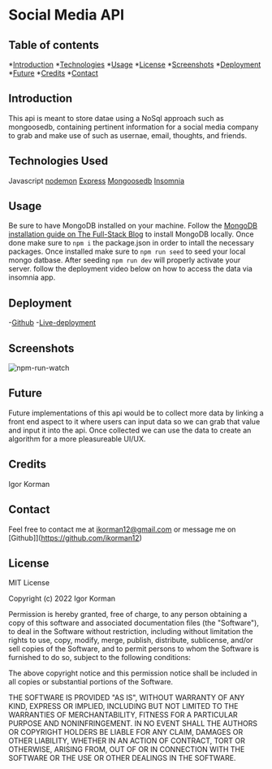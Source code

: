 # Social Media API

## Table of contents
*[Introduction](#introduction)
*[Technologies](#technologies-used)
*[Usage](#usage)
*[License](#License)
*[Screenshots](#Screenshots)
*[Deployment](#Deployment)
*[Future](#Future)
*[Credits](#Credits)
*[Contact](#contact)

## Introduction
This api is meant to store datae using a NoSql approach such as mongoosedb, containing pertinent information for a social media company to grab and make use of such as usernae, email, thoughts, and friends.

## Technologies Used
Javascript
[nodemon](https://www.npmjs.com/package/nodemon)
[Express](https://www.npmjs.com/package/inquirer)
[Mongoosedb](https://www.mongodb.com/docs/manual/reference/)
[Insomnia](https://insomnia.rest/products/insomnia)

## Usage
Be sure to have MongoDB installed on your machine. Follow the [MongoDB installation guide on The Full-Stack Blog](https://coding-boot-camp.github.io/full-stack/mongodb/how-to-install-mongodb) to install MongoDB locally. Once done make sure to `npm i` the package.json in order to intall the necessary packages. Once installed make sure to `npm run seed` to seed your local mongo datbase. After seeding `npm run dev` will properly activate your server. follow the deployment video below on how to access the data via insomnia app.


## Deployment
-[Github](https://github.com/ikorman12/socialMedia-app)
-[Live-deployment]()

## Screenshots
![npm-run-watch]()

## Future
Future implementations of this api would be to collect more data by linking a front end aspect to it where users can input data so we can grab that value and input it into the api. Once collected we can use the data to create an algorithm for a more pleasureable UI/UX.

## Credits
Igor Korman

## Contact
Feel free to contact me at [ikorman12@gmail.com](ikorman12@gmail.com) or message me on [Github]](https://github.com/ikorman12)

## License
MIT License

Copyright (c) 2022 Igor Korman

Permission is hereby granted, free of charge, to any person obtaining a copy
of this software and associated documentation files (the "Software"), to deal
in the Software without restriction, including without limitation the rights
to use, copy, modify, merge, publish, distribute, sublicense, and/or sell
copies of the Software, and to permit persons to whom the Software is
furnished to do so, subject to the following conditions:

The above copyright notice and this permission notice shall be included in all
copies or substantial portions of the Software.

THE SOFTWARE IS PROVIDED "AS IS", WITHOUT WARRANTY OF ANY KIND, EXPRESS OR
IMPLIED, INCLUDING BUT NOT LIMITED TO THE WARRANTIES OF MERCHANTABILITY,
FITNESS FOR A PARTICULAR PURPOSE AND NONINFRINGEMENT. IN NO EVENT SHALL THE
AUTHORS OR COPYRIGHT HOLDERS BE LIABLE FOR ANY CLAIM, DAMAGES OR OTHER
LIABILITY, WHETHER IN AN ACTION OF CONTRACT, TORT OR OTHERWISE, ARISING FROM,
OUT OF OR IN CONNECTION WITH THE SOFTWARE OR THE USE OR OTHER DEALINGS IN THE
SOFTWARE.
